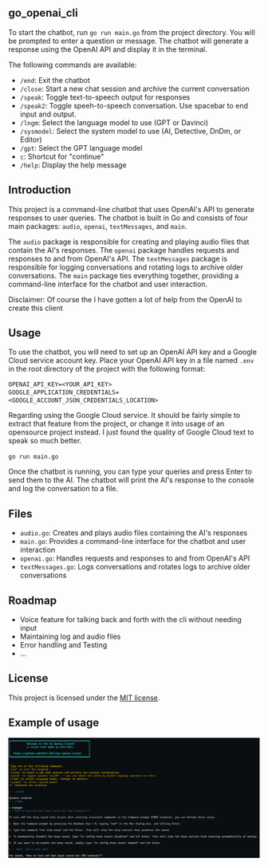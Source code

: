 ## go_openai_cli

To start the chatbot, run `go run main.go` from the project directory. You will be prompted to enter a question or message. The chatbot will generate a response using the OpenAI API and display it in the terminal.

The following commands are available:

* `/end`: Exit the chatbot
* `/close`: Start a new chat session and archive the current conversation
* `/speak`: Toggle text-to-speech output for responses
* `/speak2`: Toggle speeh-to-speech conversation. Use spacebar to end input and output.
* `/lngm`: Select the language model to use (GPT or Davinci)
* `/sysmodel`: Select the system model to use (AI, Detective, DnDm, or Editor)
* `/gpt`: Select the GPT language model
* `c`: Shortcut for "continue"
* `/help`: Display the help message

Introduction
-----

This project is a command-line chatbot that uses OpenAI's API to generate responses to user queries. The chatbot is built in Go and consists of four main packages: `audio`, `openai`, `textMessages`, and `main`.

The `audio` package is responsible for creating and playing audio files that contain the AI's responses. The `openai` package handles requests and responses to and from OpenAI's API. The `textMessages` package is responsible for logging conversations and rotating logs to archive older conversations. The `main` package ties everything together, providing a command-line interface for the chatbot and user interaction.

Disclaimer: Of course the I have gotten a lot of help from the OpenAI to create this client

Usage
-----

To use the chatbot, you will need to set up an OpenAI API key and a Google Cloud service account key. Place your OpenAI API key in a file named `.env` in the root directory of the project with the following format:

```
OPENAI_API_KEY=<YOUR_API_KEY>  
GOOGLE_APPLICATION_CREDENTIALS=<GOOGLE_ACCOUNT_JSON_CREDENTIALS_LOCATION>
```

Regarding using the Google Cloud service. It should be fairly simple to extract that feature from the project, or change it into usage of an opensource project instead. I just found the quality of Google Cloud text to speak so much better.

`go run main.go`

Once the chatbot is running, you can type your queries and press Enter to send them to the AI. The chatbot will print the AI's response to the console and log the conversation to a file.

Files
-----

* `audio.go`: Creates and plays audio files containing the AI's responses
* `main.go`: Provides a command-line interface for the chatbot and user interaction
* `openai.go`: Handles requests and responses to and from OpenAI's API
* `textMessages.go`: Logs conversations and rotates logs to archive older conversations

Roadmap
---

* Voice feature for talking  back and forth with the cli without needing  input
* Maintaining log and audio files
* Error handling and Testing
* ...

License
-------

This project is licensed under the [MIT license](https://opensource.org/licenses/MIT).

Example of usage
-------

![Exmple of cli](Example.png)
